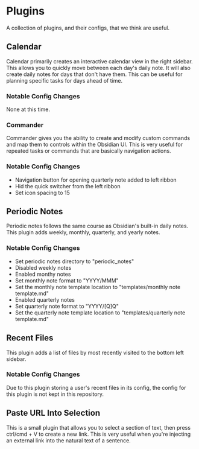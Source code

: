 # Plugins
A collection of plugins, and their configs, that we think are useful.

## Calendar
Calendar primarily creates an interactive calendar view in the right sidebar.
This allows you to quickly move between each day's daily note.
It will also create daily notes for days that don't have them.
This can be useful for planning specific tasks for days ahead of time.

### Notable Config Changes
None at this time.

### Commander
Commander gives you the ability to create and modify custom commands and map them to controls within the Obsidian UI.
This is very useful for repeated tasks or commands that are basically navigation actions.

### Notable Config Changes
- Navigation button for opening quarterly note added to left ribbon
- Hid the quick switcher from the left ribbon
- Set icon spacing to 15

## Periodic Notes
Periodic notes follows the same course as Obsidian's built-in daily notes.
This plugin adds weekly, monthly, quarterly, and yearly notes.

### Notable Config Changes
- Set periodic notes directory to "periodic_notes"
- Disabled weekly notes
- Enabled monthy notes
- Set monthly note format to "YYYY/MMM"
- Set the monthly note template location to "templates/monthly note template.md"
- Enabled quarterly notes
- Set quarterly note format to "YYYY/[Q]Q"
- Set the quarterly note template location to "templates/quarterly note template.md"

## Recent Files
This plugin adds a list of files by most recently visited to the bottom left sidebar.

### Notable Config Changes
Due to this plugin storing a user's recent files in its config, the config for this plugin is not kept in this repository.

## Paste URL Into Selection
This is a small plugin that allows you to select a section of text, then press ctrl/cmd + V to create a new link.
This is very useful when you're injecting an external link into the natural text of a sentence.

